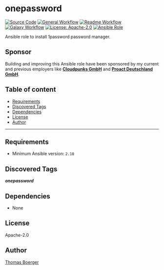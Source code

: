 # onepassword

[![Source Code](https://img.shields.io/badge/github-source%20code-blue?logo=github&amp;logoColor=white)](https://github.com/rolehippie/onepassword)
[![General Workflow](https://github.com/rolehippie/onepassword/actions/workflows/general.yml/badge.svg)](https://github.com/rolehippie/onepassword/actions/workflows/general.yml)
[![Readme Workflow](https://github.com/rolehippie/onepassword/actions/workflows/docs.yml/badge.svg)](https://github.com/rolehippie/onepassword/actions/workflows/docs.yml)
[![Galaxy Workflow](https://github.com/rolehippie/onepassword/actions/workflows/galaxy.yml/badge.svg)](https://github.com/rolehippie/onepassword/actions/workflows/galaxy.yml)
[![License: Apache-2.0](https://img.shields.io/github/license/rolehippie/onepassword)](https://github.com/rolehippie/onepassword/blob/master/LICENSE)
[![Ansible Role](https://img.shields.io/badge/role-rolehippie.onepassword-blue)](https://galaxy.ansible.com/rolehippie/onepassword)

Ansible role to install 1password password manager.

## Sponsor

Building and improving this Ansible role have been sponsored by my current and previous employers like **[Cloudpunks GmbH](https://cloudpunks.de)** and **[Proact Deutschland GmbH](https://www.proact.eu)**.

## Table of content

- [Requirements](#requirements)
- [Discovered Tags](#discovered-tags)
- [Dependencies](#dependencies)
- [License](#license)
- [Author](#author)

---

## Requirements

- Minimum Ansible version: `2.10`


## Discovered Tags

**_onepassword_**


## Dependencies

- None

## License

Apache-2.0

## Author

[Thomas Boerger](https://github.com/tboerger)

